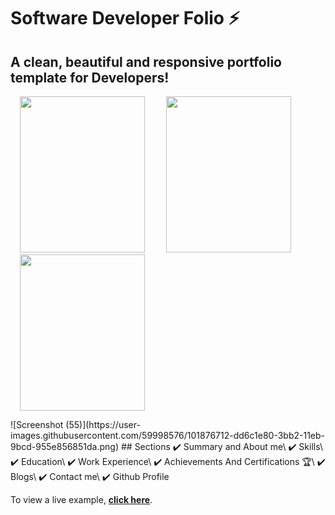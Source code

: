 # Software Developer Folio ⚡️
## A clean, beautiful and responsive portfolio template for Developers!



<p float="left" margin="5">

  <img src="https://github.com/saikumar110/Images_of_projects/blob/main/projects_page/about_page.png?raw=true" width="200" height="250"  hspace="15"/>
  <img src=https://github.com/saikumar110/Images_of_projects/blob/main/projects_page/projects_page.png?raw=true width="200"  height="250" hspace="15"/>
  <img src="https://github.com/saikumar110/Images_of_projects/blob/main/projects_page/contact_page.png?raw=true" width="200"  height="250" hspace="15"/>
</p>
![Screenshot (55)](https://user-images.githubusercontent.com/59998576/101876712-dd6c1e80-3bb2-11eb-9bcd-955e856851da.png)
## Sections
✔️ Summary and About me\
✔️ Skills\
✔️ Education\
✔️ Work Experience\
✔️ Achievements And Certifications 🏆\
✔️ Blogs\
✔️ Contact me\
✔️ Github Profile

To view a live example, **[click here](https://silly-shockley-8737b1.netlify.app/work.html)**.

